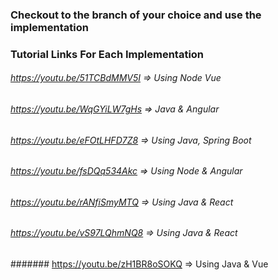 ### Checkout to the branch of your choice and use the implementation

### Tutorial Links For Each Implementation

###### https://youtu.be/51TCBdMMV5I ⇒ Using Node Vue
###### https://youtu.be/WqGYiLW7gHs ⇒ Java & Angular
###### https://youtu.be/eFOtLHFD7Z8 ⇒  Using  Java, Spring Boot
###### https://youtu.be/fsDQq534Akc ⇒  Using Node & Angular
###### https://youtu.be/rANfiSmyMTQ ⇒  Using Java & React
###### https://youtu.be/vS97LQhmNQ8 ⇒  Using Java & React
####### https://youtu.be/zH1BR8oSOKQ ⇒  Using Java & Vue
